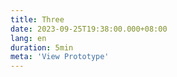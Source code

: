 ```yaml
---
title: Three
date: 2023-09-25T19:38:00.000+08:00
lang: en
duration: 5min
meta: 'View Prototype'
---
```


<Title />

<Three />

<br />
